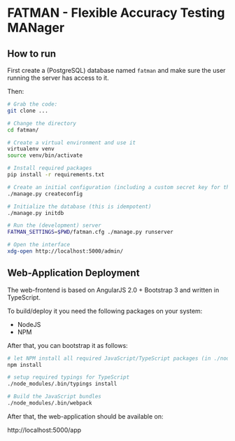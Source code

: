 # FATMAN - Flexible Accuracy Testing MANager

## How to run

First create a (PostgreSQL) database named `fatman` and make sure the user running the server has access to it.

Then:

```sh
# Grab the code:
git clone ...

# Change the directory
cd fatman/

# Create a virtual environment and use it
virtualenv venv
source venv/bin/activate

# Install required packages
pip install -r requirements.txt

# Create an initial configuration (including a custom secret key for the session cookies, will overwrite an existing `fatman.cfg` in your current directory)
./manage.py createconfig

# Initialize the database (this is idempotent)
./manage.py initdb

# Run the (development) server
FATMAN_SETTINGS=$PWD/fatman.cfg ./manage.py runserver

# Open the interface
xdg-open http://localhost:5000/admin/
```

## Web-Application Deployment

The web-frontend is based on AngularJS 2.0 + Bootstrap 3 and written in TypeScript.

To build/deploy it you need the following packages on your system:

* NodeJS
* NPM

After that, you can bootstrap it as follows:

```sh
# let NPM install all required JavaScript/TypeScript packages (in ./node_modules)
npm install

# setup required typings for TypeScript
./node_modules/.bin/typings install

# Build the JavaScript bundles
./node_modules/.bin/webpack
```

After that, the web-application should be available on:

  http://localhost:5000/app

